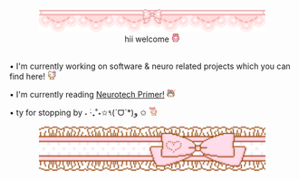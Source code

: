 <div align="center">
  <img src="./img/banner1.gif" width="400"><br>
</div>

<div align="center">
 hii welcome <img src="./img/welcome.gif" width="15"><br>
</div>

<br>

• I'm currently working on software & neuro related projects which you can find here! <img src="./img/nodnod.gif" width="15">

• I'm currently reading <a href="https://www.goodreads.com/book/show/59784109-the-neurotech-primer">Neurotech Primer!</a> <img src="./img/yeahhh.webp" width="15">

• ty for stopping by ˖ ࣪‧₊˚⋆✩٩(ˊᗜˋ*)و ✩ <img src="./img/bye.gif" width="15">

<div align="center">
  <img src="./img/bannerbottom.gif" width="400">
</div>


